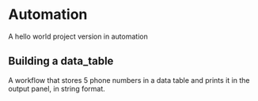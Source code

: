 # Automation
A hello world project version in automation
## Building a data_table
A workflow that stores 5  phone numbers in a data table and  prints it in the output panel, in string format.
